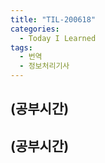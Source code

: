 ```yaml
---
title: "TIL-200618"
categories:
  - Today I Learned
tags:
  - 번역
  - 정보처리기사
---
```


## (공부시간)
###

## (공부시간)
###
####
  
